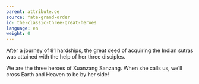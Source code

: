 ```yaml
---
parent: attribute.ce
source: fate-grand-order
id: the-classic-three-great-heroes
language: en
weight: 0
---
```


After a journey of 81 hardships, the great deed of acquiring the Indian sutras was attained with the help of her three disciples.

We are the three heroes of Xuanzang Sanzang.
When she calls us, we’ll cross Earth and Heaven to be by her side!
